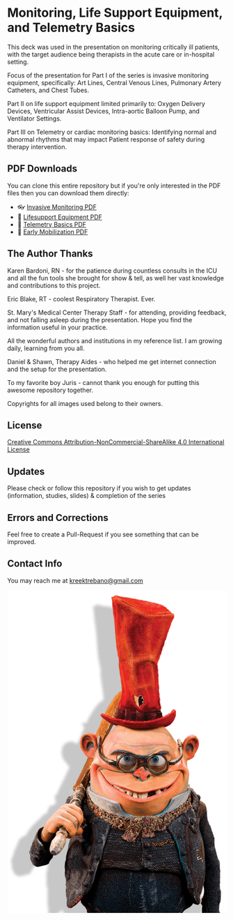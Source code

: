 # Monitoring, Life Support Equipment, and Telemetry Basics
This deck was used in the presentation on monitoring critically ill patients, with the target audience being therapists in the acute care or in-hospital setting. 

Focus of the presentation for Part I of the series is invasive monitoring equipment, specifically: Art Lines, Central Venous Lines, Pulmonary Artery Catheters, and Chest Tubes.  

Part II on life support equipment limited primarily to: Oxygen Delivery Devices, Ventricular Assist Devices, Intra-aortic Balloon Pump, and Ventilator Settings.  

Part III on Telemetry or cardiac monitoring basics: Identifying normal and abnormal rhythms that may impact Patient response of safety during therapy intervention. 

## PDF Downloads
You can clone this entire repository but if you're only interested in the PDF files then you can download them directly:

 - :eyeglasses: [Invasive Monitoring PDF](/Invasive%20Monitoring.pdf)
 - :syringe: [Lifesupport Equipment PDF](/Life%20Support.pdf) 
 - :heartbeat: [Telemetry Basics PDF](/Telemetry%20Basics.pdf) 
 - :tada: [Early Mobilization PDF](/Early%20Mobilization.pdf) 

## The Author Thanks
Karen Bardoni, RN - for the patience during countless consults in the ICU and all the fun tools she brought for show & tell, as well her vast knowledge and contributions to this project.
  
Eric Blake, RT - coolest Respiratory Therapist. Ever. 
  
St. Mary's Medical Center Therapy Staff - for attending, providing feedback, and not falling asleep during the presentation.  Hope you find the information useful in your practice.

All the wonderful authors and institutions in my reference list.  I am growing daily, learning from you all.
  
Daniel & Shawn, Therapy Aides - who helped me get internet connection and the setup for the presentation. 
  
To my favorite boy Juris - cannot thank you enough for putting this awesome repository together.
  
Copyrights for all images used belong to their owners. 
  
## License
[Creative Commons Attribution-NonCommercial-ShareAlike 4.0 International License](http://creativecommons.org/licenses/by-nc-sa/4.0/)

## Updates
Please check or follow this repository if you wish to get updates (information, studies, slides) & completion of the series

## Errors and Corrections
Feel free to create a Pull-Request if you see something that can be improved.

## Contact Info
You may reach me at kreektrebano@gmail.com 
  
![Mr. Gristle](images/mister-gristle.png)
